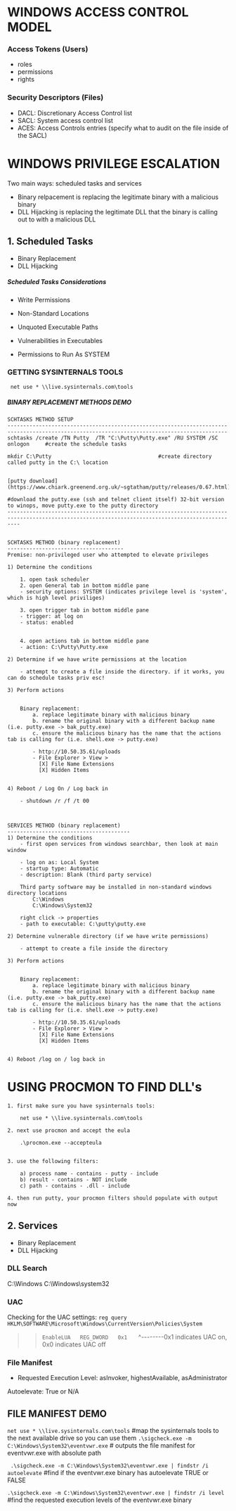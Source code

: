 # WINDOWS ACCESS CONTROL MODEL


### Access Tokens (Users)
- roles
- permissions
- rights

### Security Descriptors (Files)
- DACL: Discretionary Access Control list
- SACL: System access control list
- ACES: Access Controls entries (specify what to audit on the file inside of the SACL)


# WINDOWS PRIVILEGE ESCALATION

Two main ways: scheduled tasks and services
- Binary relpacement is replacing the legitimate binary with a malicious binary
- DLL Hijacking is replacing the legitimate DLL that the binary is calling out to with a malicious DLL

## 1. Scheduled Tasks
- Binary Replacement
- DLL Hijacking


##### Scheduled Tasks Considerations

- Write Permissions

- Non-Standard Locations

- Unquoted Executable Paths

- Vulnerabilities in Executables

- Permissions to Run As SYSTEM

### GETTING SYSINTERNALS TOOLS

` net use * \\live.sysinternals.com\tools`

##### BINARY REPLACEMENT METHODS DEMO

```
SCHTASKS METHOD SETUP
--------------------------------------------------------------------------------------------------------------------------------------------
schtasks /create /TN Putty  /TR "C:\Putty\Putty.exe" /RU SYSTEM /SC onlogon		#create the schedule tasks

mkdir C:\Putty									#create directory called putty in the C:\ location


[putty download](https://www.chiark.greenend.org.uk/~sgtatham/putty/releases/0.67.html)

#download the putty.exe (ssh and telnet client itself) 32-bit version to winops, move putty.exe to the putty directory
------------------------------------------------------------------------------------------------------------------------------------------------


SCHTASKS METHOD (binary replacement)
-------------------------------------
Premise: non-privileged user who attempted to elevate privileges

1) Determine the conditions

	1. open task scheduler
	2. open General tab in bottom middle pane
	- security options: SYSTEM (indicates privilege level is 'system', which is high level priviliges)

	3. open trigger tab in bottom middle pane
	- trigger: at log on
	- status: enabled


	4. open actions tab in bottom middle pane
	- action: C:\Putty\Putty.exe

2) Determine if we have write permissions at the location

	- attempt to create a file inside the directory. if it works, you can do schedule tasks priv esc!
	
3) Perform actions

	
	Binary replacement:
		a. replace legitimate binary with malicious binary
		b. rename the original binary with a different backup name (i.e. putty.exe -> bak_putty.exe) 
		c. ensure the malicious binary has the name that the actions tab is calling for (i.e. shell.exe -> putty.exe)

		- http://10.50.35.61/uploads
		- File Explorer > View > 
		  [X] File Name Extensions
		  [X] Hidden Items
	
	
4) Reboot / Log On / Log back in

	- shutdown /r /f /t 00



SERVICES METHOD (binary replacement)
---------------------------------------
1) Determine the conditions
	- first open services from windows searchbar, then look at main window
	
	- log on as: Local System
	- startup type: Automatic
	- description: Blank (third party service)

	Third party software may be installed in non-standard windows directory locations
		C:\Windows
		C:\Windows\System32
		
	right click -> properties
	- path to executable: C:\putty\putty.exe

2) Determine vulnerable directory (if we have write permissions)

	- attempt to create a file inside the directory
	
3) Perform actions

	
	Binary replacement:
		a. replace legitimate binary with malicious binary
		b. rename the original binary with a different backup name (i.e. putty.exe -> bak_putty.exe) 
		c. ensure the malicious binary has the name that the actions tab is calling for (i.e. shell.exe -> putty.exe)

		- http://10.50.35.61/uploads
		- File Explorer > View > 
		  [X] File Name Extensions
		  [X] Hidden Items
	
	
4) Reboot /log on / log back in 

```

# USING PROCMON TO FIND DLL's

```
1. first make sure you have sysinternals tools:

	net use * \\live.sysinternals.com\tools

2. next use procmon and accept the eula
	
	.\procmon.exe --accepteula


3. use the following filters:

	a) process name - contains - putty - include
	b) result - contains - NOT include
	c) path - contains - .dll - include

4. then run putty, your procmon filters should populate with output now

```



## 2. Services
- Binary Replacement
- DLL Hijacking

### DLL Search 

C:\Windows
C:\Windows\system32

### UAC

Checking for the UAC settings:
`reg query HKLM\SOFTWARE\Microsoft\Windows\CurrentVersion\Policies\System`
>> `EnableLUA   REG_DWORD   0x1   `
                              ^--------0x1 indicates UAC on, 0x0 indicates UAC off


### File Manifest
- Requested Execution Level: asInvoker, highestAvailable, asAdministrator

Autoelevate: True or N/A


## FILE MANIFEST DEMO
 `net use * \\live.sysinternals.com\tools`		#map the sysinternals tools to the next available drive so you can use them
  `.\sigcheck.exe -m C:\Windows\System32\eventvwr.exe`	# outputs the file manifest for eventvwr.exe with absolute path
  
 
 ` .\sigcheck.exe -m C:\Windows\System32\eventvwr.exe | findstr /i autoelevate`		#find if the eventvwr.exe binary has autoelevate TRUE or FALSE
 
 `.\sigcheck.exe -m C:\Windows\System32\eventvwr.exe | findstr /i level`		#find the requested execution levels of the eventvwr.exe binary
 
 



